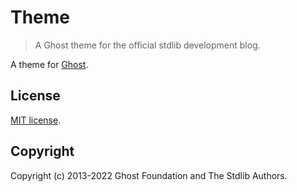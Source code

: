 <!--

Copyright (c) 2022 The Stdlib Authors.

Permission is hereby granted, free of charge, to any person obtaining a copy of
this software and associated documentation files (the "Software"), to deal in
the Software without restriction, including without limitation the rights to
use, copy, modify, merge, publish, distribute, sublicense, and/or sell copies of
the Software, and to permit persons to whom the Software is furnished to do so,
subject to the following conditions:

The above copyright notice and this permission notice shall be included in all
copies or substantial portions of the Software.

THE SOFTWARE IS PROVIDED "AS IS", WITHOUT WARRANTY OF ANY KIND, EXPRESS OR
IMPLIED, INCLUDING BUT NOT LIMITED TO THE WARRANTIES OF MERCHANTABILITY, FITNESS
FOR A PARTICULAR PURPOSE AND NONINFRINGEMENT. IN NO EVENT SHALL THE AUTHORS OR
COPYRIGHT HOLDERS BE LIABLE FOR ANY CLAIM, DAMAGES OR OTHER LIABILITY, WHETHER
IN AN ACTION OF CONTRACT, TORT OR OTHERWISE, ARISING FROM, OUT OF OR IN
CONNECTION WITH THE SOFTWARE OR THE USE OR OTHER DEALINGS IN THE SOFTWARE.

-->

# Theme

> A Ghost theme for the official stdlib development blog.

A theme for [Ghost][ghost].

## License

[MIT license](LICENSE).

## Copyright

Copyright (c) 2013-2022 Ghost Foundation and The Stdlib Authors.

<!-- links -->

[ghost]: http://github.com/tryghost/ghost/

<!-- /.links -->
